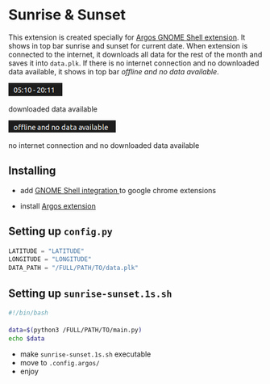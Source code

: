 # Sunrise & Sunset

This extension is created specially for [Argos GNOME Shell extension](https://github.com/p-e-w/argos). It shows in top bar sunrise and sunset for current date. When extension is connected to the internet, it downloads all data for the rest of the month and saves it into `data.plk`. If there is no internet connection and no downloaded data available, it shows in top bar *offline and no data available*.

![extension_wifi](img/data_available.png)

downloaded data available

![extension_no_wifi](img/no_data_available.png)

no internet connection and no downloaded data available

## Installing

* add [GNOME Shell integration
](https://chrome.google.com/webstore/detail/gnome-shell-integration/gphhapmejobijbbhgpjhcjognlahblep?hl=en) to google chrome extensions

* install [Argos extension](https://extensions.gnome.org/extension/1176/argos/)


## Setting up `config.py`


```python
LATITUDE = "LATITUDE"
LONGITUDE = "LONGITUDE"
DATA_PATH = "/FULL/PATH/TO/data.plk"
```

## Setting up `sunrise-sunset.1s.sh`

```bash
#!/bin/bash

data=$(python3 /FULL/PATH/TO/main.py)
echo $data
```

* make `sunrise-sunset.1s.sh` executable
* move to `.config.argos/`
* enjoy